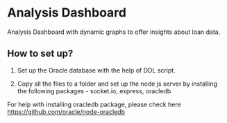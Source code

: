 # Analysis Dashboard

Analysis Dashboard with dynamic graphs to offer insights about loan data.

## How to set up?

1. Set up the Oracle database with the help of DDL script. 

2. Copy all the files to a folder and set up the node js server by installing the following packages - socket.io, express, oracledb
 
For help with installing oracledb package, please check here https://github.com/oracle/node-oracledb
